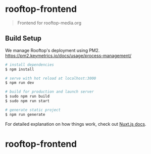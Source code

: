 # rooftop-frontend

> Frontend for rooftop-media.org

## Build Setup

We manage Rooftop's deployment using PM2.
https://pm2.keymetrics.io/docs/usage/process-management/

``` bash
# install dependencies
$ npm install

# serve with hot reload at localhost:3000
$ npm run dev

# build for production and launch server
$ sudo npm run build
$ sudo npm run start

# generate static project
$ npm run generate
```

For detailed explanation on how things work, check out [Nuxt.js docs](https://nuxtjs.org).
# rooftop-frontend
